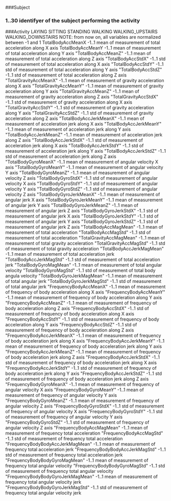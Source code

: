 ###Subject
###	1..30 identifyer of the subject performing the activity
###Activity
	LAYING
	SITTING
	STANDING
	WALKING
	WALKING_UPSTAIRS
	WALKING_DOWNSTAIRS
NOTE: from now on, all variables are normalized between -1 and 1
TotalBodyAccMeanX
	-1..1 mean of measurement of total acceleration along X axis
TotalBodyAccMeanY
	-1..1 mean of measurement of total acceleration along Y axis
"TotalBodyAccMeanZ"
	-1..1 mean of measurement of total acceleration along Z axis
"TotalBodyAccStdX"
	-1..1 std of measurement of total acceleration along X axis
"TotalBodyAccStdY"
	-1..1 std of measurement of total acceleration along Y axis
"TotalBodyAccStdZ"
	-1..1 std of measurement of total acceleration along Z axis
"TotalGravityAccMeanX"
	-1..1 mean of measurement of gravity acceleration along X axis
"TotalGravityAccMeanY"
	-1..1 mean of measurement of gravity acceleration along Y axis
"TotalGravityAccMeanZ"
	-1..1 mean of measurement of gravity acceleration along Z axis
"TotalGravityAccStdX"
	-1..1 std of measurement of gravity acceleration along X axis
"TotalGravityAccStdY"
	-1..1 std of measurement of gravity acceleration along Y axis
"TotalGravityAccStdZ"
	-1..1 std of measurement of gravity acceleration along Z axis
"TotalBodyAccJerkMeanX"
	-1..1 mean of measurement of acceleration jerk along X axis
"TotalBodyAccJerkMeanY"
	-1..1 mean of measurement of acceleration jerk along Y axis
"TotalBodyAccJerkMeanZ"
	-1..1 mean of measurement of acceleration jerk along Z axis
"TotalBodyAccJerkStdX"
	-1..1 std of measurement of acceleration jerk along X axis
"TotalBodyAccJerkStdY"
	-1..1 std of measurement of acceleration jerk along Y axis
"TotalBodyAccJerkStdZ"
	-1..1 std of measurement of acceleration jerk along Z axis
"TotalBodyGyroMeanX"
	-1..1 mean of measurement of angular velocity X axis
"TotalBodyGyroMeanY"
	-1..1 mean of measurement of angular velocity Y axis
"TotalBodyGyroMeanZ"
	-1..1 mean of measurement of angular velocity Z axis
"TotalBodyGyroStdX"
	-1..1 std of measurement of angular velocity X axis
"TotalBodyGyroStdY"
	-1..1 std of measurement of angular velocity Y axis
"TotalBodyGyroStdZ"
	-1..1 std of measurement of angular velocity Z axis
"TotalBodyGyroJerkMeanX"
	-1..1 mean of measurement of angular jerk X axis
"TotalBodyGyroJerkMeanY"
	-1..1 mean of measurement of angular jerk Y axis
"TotalBodyGyroJerkMeanZ"
	-1..1 mean of measurement of angular jerk Z axis
"TotalBodyGyroJerkStdX"
	-1..1 std of measurement of angular jerk X axis
"TotalBodyGyroJerkStdY"
	-1..1 std of measurement of angular jerk Y axis
"TotalBodyGyroJerkStdZ"
	-1..1 std of measurement of angular jerk Z axis
"TotalBodyAccMagMean"
	-1..1 mean of measurement of total acceleration
"TotalBodyAccMagStd"
	-1..1 std of measurement of total acceleration
"TotalGravityAccMagMean"
	-1..1 mean of measurement of total gravity acceleration
"TotalGravityAccMagStd"
	-1..1 std of measurement of total gravity acceleration
"TotalBodyAccJerkMagMean"
	-1..1 mean of measurement of total  acceleration jerk
"TotalBodyAccJerkMagStd"
	-1..1 std of measurement of total acceleration jerk
"TotalBodyGyroMagMean"
	-1..1 mean of measurement of total angular velocity
"TotalBodyGyroMagStd"
	-1..1 std of measurement of total body angula velocity
"TotalBodyGyroJerkMagMean"
	-1..1 mean of measurement of total angular jerk
"TotalBodyGyroJerkMagStd"
	-1..1 std of measurement of total angular jerk
"FrequencyBodyAccMeanX"
	-1..1 mean of measurement of frequency of body acceleration along X axis
"FrequencyBodyAccMeanY"
	-1..1 mean of measurement of frequency of body acceleration along Y axis
"FrequencyBodyAccMeanZ"
	-1..1 mean of measurement of frequency of body acceleration along Z axis
"FrequencyBodyAccStdX"
	-1..1 std of measurement of frequency of body acceleration along X axis
"FrequencyBodyAccStdY"
	-1..1 std of measurement of frequency of body acceleration along Y axis
"FrequencyBodyAccStdZ"
	-1..1 std of measurement of frequency of body acceleration along Z axis
"FrequencyBodyAccJerkMeanX"
	-1..1 mean of measurement of frequency of body acceleration jerk along X axis
"FrequencyBodyAccJerkMeanY"
	-1..1 mean of measurement of frequency of body acceleration jerk along Y axis
"FrequencyBodyAccJerkMeanZ"
	-1..1 mean of measurement of frequency of body acceleration jerk along Z axis
"FrequencyBodyAccJerkStdX"
	-1..1 std of measurement of frequency of body acceleration jerk along X axis
"FrequencyBodyAccJerkStdY"
	-1..1 std of measurement of frequency of body acceleration jerk along Y axis
"FrequencyBodyAccJerkStdZ"
	-1..1 std of measurement of frequency of body acceleration jerk along Z axis
"FrequencyBodyGyroMeanX"
	-1..1 mean of measurement of frequency of angular velocity X axis
"FrequencyBodyGyroMeanY"
	-1..1 mean of measurement of frequency of angular velocity Y axis
"FrequencyBodyGyroMeanZ"
	-1..1 mean of measurement of frequency of angular velocity Z axis
"FrequencyBodyGyroStdX"
	-1..1 std of measurement of frequency of angular velocity X axis
"FrequencyBodyGyroStdY"
	-1..1 std of measurement of frequency of angular velocity Y axis
"FrequencyBodyGyroStdZ"
	-1..1 std of measurement of frequency of angular velocity Z axis
"FrequencyBodyAccMagMean"
	-1..1 mean of measurement of frequency total acceleration
"FrequencyBodyAccMagStd"
	-1..1 std of measurement of frequency total acceleration
"FrequencyBodyBodyAccJerkMagMean"
	-1..1 mean of measurement of frequency total acceleration jerk
"FrequencyBodyBodyAccJerkMagStd"
	-1..1 std of measurement of frequency total acceleration jerk
"FrequencyBodyBodyGyroMagMean"
	-1..1 mean of measurement of frequency total angular velocity
"FrequencyBodyBodyGyroMagStd"
	-1..1 std of measurement of frequency total angular velocity
"FrequencyBodyBodyGyroJerkMagMean"
	-1..1 mean of measurement of frequency total angular velocity jerk
"FrequencyBodyBodyGyroJerkMagStd"
	-1..1 std of measurement of frequency total angular velocity jerk